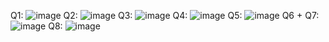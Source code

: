 Q1:
![image](https://github.com/user-attachments/assets/f6de78ff-26e5-473a-8f53-21313fa402e6)
Q2:
![image](https://github.com/user-attachments/assets/3c157616-8c03-4d82-809b-6bf252d28c87)
Q3:
![image](https://github.com/user-attachments/assets/249d6b37-73c6-42fa-9e59-9d1c600612e0)
Q4:
![image](https://github.com/user-attachments/assets/05392b33-772f-48b1-9194-8b995f585b2a)
Q5:
![image](https://github.com/user-attachments/assets/406070e0-5556-476a-b53a-fe8afff0e713)
Q6 + Q7:
![image](https://github.com/user-attachments/assets/e9370fb2-c0e5-4fe5-b2bb-60cd0282ccf2)
Q8:
![image](https://github.com/user-attachments/assets/173b6523-e212-4348-a6aa-7bbaadf11e7f)
